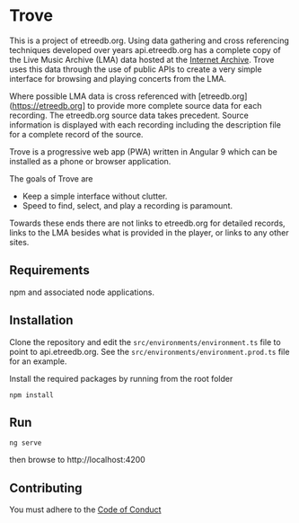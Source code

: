 Trove
=====

This is a project of etreedb.org.  Using data gathering and cross referencing techniques developed over years
api.etreedb.org has a complete copy of the Live Music Archive (LMA) data hosted at the [Internet Archive](https://archive.org).
Trove uses this data through the use of public APIs to create a very simple interface for browsing and playing
concerts from the LMA.

Where possible LMA data is cross referenced with [etreedb.org](https://etreedb.org] to provide more complete
source data for each recording.  The etreedb.org source data takes precedent.  Source information is displayed 
with each recording including the description file for a complete record of the source.

Trove is a progressive web app (PWA) written in Angular 9 which can be installed as a phone or browser application.

The goals of Trove are 

* Keep a simple interface without clutter.  
* Speed to find, select, and play a recording is paramount.

Towards these ends there are not links to etreedb.org for detailed records, links to the LMA besides
what is provided in the player, or links to any other sites.


Requirements
------------

npm and associated node applications.


Installation
------------

Clone the repository and edit the `src/environments/environment.ts` file to point to api.etreedb.org.  See
the `src/environments/environment.prod.ts` file for an example.

Install the required packages by running from the root folder

```
npm install
```


Run 
---

```ng serve``` 

then browse to http://localhost:4200


Contributing 
------------

You must adhere to the [Code of Conduct](CODE_OF_CONDUCT.md)
